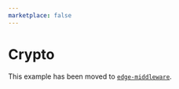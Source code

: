 ```yaml
---
marketplace: false
---
```


# Crypto

This example has been moved to [`edge-middleware`](/edge-middleware/crypto).
